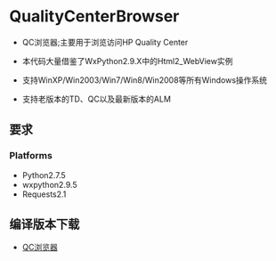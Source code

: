 QualityCenterBrowser
====================

- QC浏览器;主要用于浏览访问HP Quality Center

- 本代码大量借鉴了WxPython2.9.X中的Html2_WebView实例


- 支持WinXP/Win2003/Win7/Win8/Win2008等所有Windows操作系统

- 支持老版本的TD、QC以及最新版本的ALM

要求
-------------------------
### Platforms
- Python2.7.5
- wxpython2.9.5
- Requests2.1

编译版本下载
------------------------

- [QC浏览器](http://qc.hiadmin.org/)
